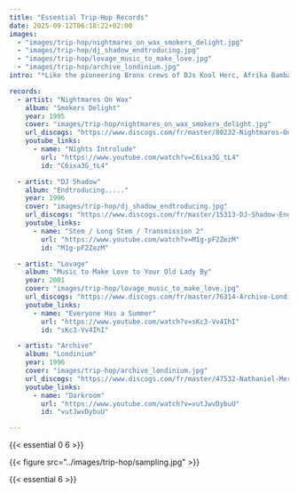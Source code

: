 ```yaml
---
title: "Essential Trip-Hop Records"
date: 2025-09-12T06:18:22+02:00
images:
  - "images/trip-hop/nightmares_on_wax_smokers_delight.jpg"
  - "images/trip-hop/dj_shadow_endtroducing.jpg"
  - "images/trip-hop/lovage_music_to_make_love.jpg"
  - "images/trip-hop/archive_londinium.jpg"
intro: "*Like the pioneering Bronx crews of DJs Kool Herc, Afrika Bambaataa and Grandmaster Flash, the soundsystems provided party music for public spaces, often in the economically deprived council estates from which some of their members originated. Bristol's soundsystem DJs, drawing heavily on Jamaican dub music, typically used a laid-back, slow and heavy drum beat (\"down tempo\").* [[~ w]](https://en.wikipedia.org/wiki/Trip_hop)"

records:
  - artist: "Nightmares On Wax"
    album: "Smokers Delight"
    year: 1995
    cover: "images/trip-hop/nightmares_on_wax_smokers_delight.jpg"
    url_discogs: "https://www.discogs.com/fr/master/80232-Nightmares-On-Wax-Smokers-Delight"
    youtube_links:
      - name: "Nights Introlude"
        url: "https://www.youtube.com/watch?v=C6ixa3G_tL4"
        id: "C6ixa3G_tL4"

  - artist: "DJ Shadow"
    album: "Endtroducing....."
    year: 1996
    cover: "images/trip-hop/dj_shadow_endtroducing.jpg"
    url_discogs: "https://www.discogs.com/fr/master/15313-DJ-Shadow-Endtroducing"
    youtube_links:
      - name: "Stem / Long Stem / Transmission 2"
        url: "https://www.youtube.com/watch?v=M1g-pF2ZezM"
        id: "M1g-pF2ZezM"

  - artist: "Lovage"
    album: "Music to Make Love to Your Old Lady By"
    year: 2001
    cover: "images/trip-hop/lovage_music_to_make_love.jpg"
    url_discogs: "https://www.discogs.com/fr/master/76314-Archive-Londinium"
    youtube_links:
      - name: "Everyone Has a Summer"
        url: "https://www.youtube.com/watch?v=sKc3-Vv4IhI"
        id: "sKc3-Vv4IhI"

  - artist: "Archive"
    album: "Londinium"
    year: 1996
    cover: "images/trip-hop/archive_londinium.jpg"
    url_discogs: "https://www.discogs.com/fr/master/47532-Nathaniel-Merriweather-Presents-Lovage-Avec-Michael-Patton-Jennifer-Charles-Music-To-Make-Love-To-Yo"
    youtube_links:
      - name: "Darkroom"
        url: "https://www.youtube.com/watch?v=vutJwvDybuU"
        id: "vutJwvDybuU"

---
```


{{< essential 0 6 >}}

{{< figure src="../images/trip-hop/sampling.jpg" >}}

{{< essential 6 >}}

